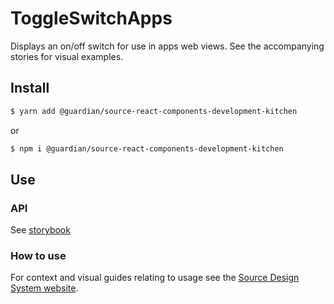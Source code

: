 # ToggleSwitchApps

Displays an on/off switch for use in apps web views. See the accompanying stories for visual examples.

## Install

```sh
$ yarn add @guardian/source-react-components-development-kitchen
```

or

```sh
$ npm i @guardian/source-react-components-development-kitchen
```

## Use

### API

See [storybook](https://guardian.github.io/source/?path=/docs/packages-source-react-components-development-kitchen-toggle-switch--playground)

### How to use

For context and visual guides relating to usage see the [Source Design System website](https://theguardian.design).

